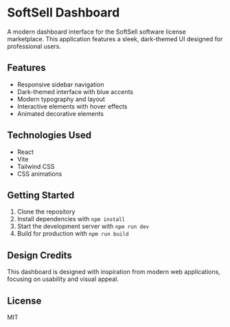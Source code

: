 # SoftSell Dashboard

A modern dashboard interface for the SoftSell software license marketplace. This application features a sleek, dark-themed UI designed for professional users.

## Features

- Responsive sidebar navigation
- Dark-themed interface with blue accents
- Modern typography and layout
- Interactive elements with hover effects
- Animated decorative elements

## Technologies Used

- React
- Vite
- Tailwind CSS
- CSS animations

## Getting Started

1. Clone the repository
2. Install dependencies with `npm install`
3. Start the development server with `npm run dev`
4. Build for production with `npm run build`

## Design Credits

This dashboard is designed with inspiration from modern web applications, focusing on usability and visual appeal.

## License

MIT

